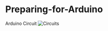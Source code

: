# Preparing-for-Arduino
Arduino Circuit
![Circuits](https://user-images.githubusercontent.com/127786890/225125775-f231ed6f-0f5e-43a9-95cb-b9fb0bc2d4dc.png)
